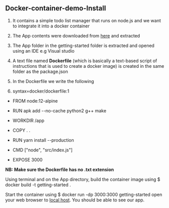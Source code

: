 ## Docker-container-demo-Install

1. It contains a simple todo list manager that runs on node.js and we want to integrate it into a docker container

2. The App contents were downloaded from [here](https://docs.docker.com/get-started/02_our_app/#:~:text=getting%2Dstarted%20repository) and extracted

3. The App folder in the getting-started folder is extracted and opened using an IDE e.g Visual studio 

4. A text file named **Dockerfile** (which is basically a text-based script of instructions that is used to create a docker image) is created in the same folder as the package.json

5. In the Dockerfile we write the following 

6. syntax=docker/dockerfile:1

- FROM node:12-alpine

- RUN apk add --no-cache python2 g++ make

- WORKDIR /app

- COPY . .

- RUN yarn install --production

- CMD ["node", "src/index.js"]

- EXPOSE 3000

**NB: Make sure the Dockerfile has no .txt extension**

Using terminal and on the App directory, build the container image using $ docker build -t getting-started .

Start the container using $ docker run -dp 3000:3000 getting-started
open your web browser to [local host](http://localhost:3000). You should be able to see our app.
